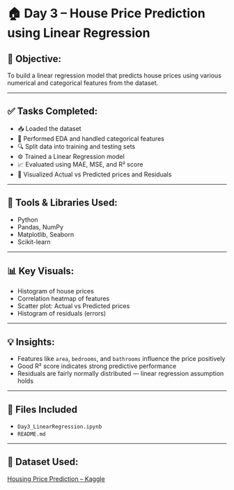 # 🏠 Day 3 – House Price Prediction using Linear Regression

## 📌 Objective:
To build a linear regression model that predicts house prices using various numerical and categorical features from the dataset.

---

## ✅ Tasks Completed:
- 📥 Loaded the dataset
- 🧹 Performed EDA and handled categorical features
- 🔍 Split data into training and testing sets
- ⚙️ Trained a Linear Regression model
- 📈 Evaluated using MAE, MSE, and R² score
- 🧠 Visualized Actual vs Predicted prices and Residuals

---

## 🧰 Tools & Libraries Used:
- Python
- Pandas, NumPy
- Matplotlib, Seaborn
- Scikit-learn

---

## 📊 Key Visuals:
- Histogram of house prices
- Correlation heatmap of features
- Scatter plot: Actual vs Predicted prices
- Histogram of residuals (errors)

---

## 💡 Insights:
- Features like `area`, `bedrooms`, and `bathrooms` influence the price positively
- Good R² score indicates strong predictive performance
- Residuals are fairly normally distributed — linear regression assumption holds

---
## 📁 Files Included

- `Day3_LinearRegression.ipynb`
- `README.md`



---

## 🔗 Dataset Used:
[Housing Price Prediction – Kaggle](https://www.kaggle.com/datasets/harishkumardatalab/housing-price-prediction)


